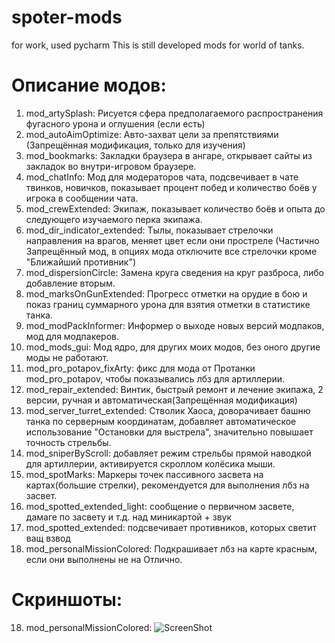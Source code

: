 # spoter-mods
for work, used pycharm
This is still developed mods for world of tanks.

# Описание модов:
1. mod_artySplash: Рисуется сфера предполагаемого распространения фугасного урона и оглушения (если есть)
2. mod_autoAimOptimize: Авто-захват цели за препятствиями (Запрещённая модификация, только для изучения)
3. mod_bookmarks: Закладки браузера в ангаре, открывает сайты из закладок во внутри-игровом браузере.
4. mod_chatInfo: Мод для модераторов чата, подсвечивает в чате твинков, новичков, показывает процент побед и количество боёв у игрока в сообщении чата.
5. mod_crewExtended: Экипаж, показывает количество боёв и опыта до следующего изучаемого перка экипажа.
6. mod_dir_indicator_extended: Тылы, показывает стрелочки направления на врагов, меняет цвет если они  простреле (Частично Запрещённый мод, в опциях мода отключите все стрелочки кроме "Ближайший противник")
7. mod_dispersionCircle: Замена круга сведения на круг разброса, либо добавление вторым.
8. mod_marksOnGunExtended: Прогресс отметки на орудие в бою и показ границ суммарного урона для взятия отметки в статистике танка.
9. mod_modPackInformer: Информер о выходе новых версий модпаков, мод для модпакеров.
10. mod_mods_gui: Мод ядро, для других моих модов, без оного другие моды не работают.
11. mod_pro_potapov_fixArty: фикс для мода от Протанки mod_pro_potapov, чтобы показывались лбз для артиллерии.
12. mod_repair_extended: Винтик, быстрый ремонт и лечение экипажа, 2 версии, ручная и автоматическая(Запрещённая модификация)
13. mod_server_turret_extended: Стволик Хаоса, доворачивает башню танка по серверным координатам, добавляет автоматическое использование "Остановки для выстрела", значительно повышает точность стрельбы.
14. mod_sniperByScroll: добавляет режим стрельбы прямой наводкой для артиллерии, активируется скроллом колёсика мыши.
15. mod_spotMarks: Маркеры точек пассивного засвета на картах(большие стрелки), рекомендуется для выполнения лбз на засвет.
16. mod_spotted_extended_light: сообщение о первичном засвете, дамаге по засвету и т.д. над миникартой + звук
17. mod_spotted_extended: подсвечивает противников, которых светит ващ взвод
18. mod_personalMissionColored: Подкрашивает лбз на карте красным, если они выполнены не на Отлично.

# Скриншоты:

18. mod_personalMissionColored:
![ScreenShot](./mod_personalMissionColored/screen.png)